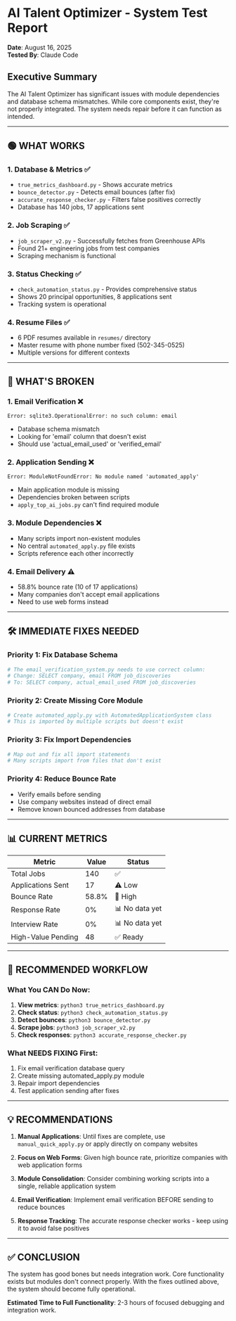 # AI Talent Optimizer - System Test Report
**Date**: August 16, 2025  
**Tested By**: Claude Code

## Executive Summary
The AI Talent Optimizer has significant issues with module dependencies and database schema mismatches. While core components exist, they're not properly integrated. The system needs repair before it can function as intended.

---

## 🟢 WHAT WORKS

### 1. **Database & Metrics** ✅
- `true_metrics_dashboard.py` - Shows accurate metrics
- `bounce_detector.py` - Detects email bounces (after fix)
- `accurate_response_checker.py` - Filters false positives correctly
- Database has 140 jobs, 17 applications sent

### 2. **Job Scraping** ✅
- `job_scraper_v2.py` - Successfully fetches from Greenhouse APIs
- Found 21+ engineering jobs from test companies
- Scraping mechanism is functional

### 3. **Status Checking** ✅
- `check_automation_status.py` - Provides comprehensive status
- Shows 20 principal opportunities, 8 applications sent
- Tracking system is operational

### 4. **Resume Files** ✅
- 6 PDF resumes available in `resumes/` directory
- Master resume with phone number fixed (502-345-0525)
- Multiple versions for different contexts

---

## 🔴 WHAT'S BROKEN

### 1. **Email Verification** ❌
```
Error: sqlite3.OperationalError: no such column: email
```
- Database schema mismatch
- Looking for 'email' column that doesn't exist
- Should use 'actual_email_used' or 'verified_email'

### 2. **Application Sending** ❌
```
Error: ModuleNotFoundError: No module named 'automated_apply'
```
- Main application module is missing
- Dependencies broken between scripts
- `apply_top_ai_jobs.py` can't find required module

### 3. **Module Dependencies** ❌
- Many scripts import non-existent modules
- No central `automated_apply.py` file exists
- Scripts reference each other incorrectly

### 4. **Email Delivery** ⚠️
- 58.8% bounce rate (10 of 17 applications)
- Many companies don't accept email applications
- Need to use web forms instead

---

## 🛠️ IMMEDIATE FIXES NEEDED

### Priority 1: Fix Database Schema
```python
# The email_verification_system.py needs to use correct column:
# Change: SELECT company, email FROM job_discoveries
# To: SELECT company, actual_email_used FROM job_discoveries
```

### Priority 2: Create Missing Core Module
```python
# Create automated_apply.py with AutomatedApplicationSystem class
# This is imported by multiple scripts but doesn't exist
```

### Priority 3: Fix Import Dependencies
```python
# Map out and fix all import statements
# Many scripts import from files that don't exist
```

### Priority 4: Reduce Bounce Rate
- Verify emails before sending
- Use company websites instead of direct email
- Remove known bounced addresses from database

---

## 📊 CURRENT METRICS

| Metric | Value | Status |
|--------|-------|--------|
| Total Jobs | 140 | ✅ |
| Applications Sent | 17 | ⚠️ Low |
| Bounce Rate | 58.8% | 🔴 High |
| Response Rate | 0% | 📊 No data yet |
| Interview Rate | 0% | 📊 No data yet |
| High-Value Pending | 48 | ✅ Ready |

---

## 🎯 RECOMMENDED WORKFLOW

### What You CAN Do Now:
1. **View metrics**: `python3 true_metrics_dashboard.py`
2. **Check status**: `python3 check_automation_status.py`
3. **Detect bounces**: `python3 bounce_detector.py`
4. **Scrape jobs**: `python3 job_scraper_v2.py`
5. **Check responses**: `python3 accurate_response_checker.py`

### What NEEDS FIXING First:
1. Fix email verification database query
2. Create missing automated_apply.py module
3. Repair import dependencies
4. Test application sending after fixes

---

## 💡 RECOMMENDATIONS

1. **Manual Applications**: Until fixes are complete, use `manual_quick_apply.py` or apply directly on company websites

2. **Focus on Web Forms**: Given high bounce rate, prioritize companies with web application forms

3. **Module Consolidation**: Consider combining working scripts into a single, reliable application system

4. **Email Verification**: Implement email verification BEFORE sending to reduce bounces

5. **Response Tracking**: The accurate response checker works - keep using it to avoid false positives

---

## ✅ CONCLUSION

The system has good bones but needs integration work. Core functionality exists but modules don't connect properly. With the fixes outlined above, the system should become fully operational.

**Estimated Time to Full Functionality**: 2-3 hours of focused debugging and integration work.